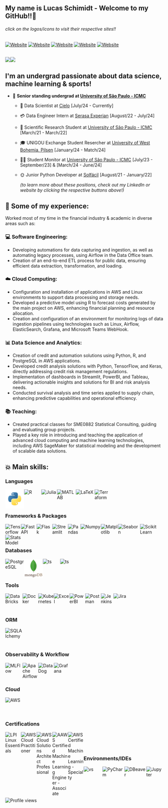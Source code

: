 ## My name is Lucas Schimidt - Welcome to my GitHub!!👋

###### *click on the logos/icons to visit their respective sites!!*

<!---[![Website](https://img.shields.io/badge/My_Website_Portfolio-9cf?style=for-the-badge)](https://lucasschimidtc.github.io/)--->

<!---[![Website](https://img.shields.io/badge/Website-9cf?style=for-the-badge)](https://lucasschimidtc.github.io/)--->

<!---[![Website](https://img.shields.io/badge/Portfolio-FFFFFF?style=for-the-badge&logo=About.me&logoColor=black)](https://lucasschimidtc.github.io/)--->

<!---[![Website](https://img.shields.io/badge/Blog-FF5722?style=for-the-badge&logo=blogger&logoColor=white)](https://lucasschimidtc.github.io/)--->

<!---[![Website](https://img.shields.io/badge/YouTube-FF0000?style=for-the-badge&logo=youtube&logoColor=white)](https://youtube.com/lucasschimidtc)--->

[![Website](https://img.shields.io/badge/Instagram-E4405F?style=for-the-badge&logo=instagram&logoColor=white)](https://instagram.com/schimidt.codes)
[![Website](https://img.shields.io/badge/medium-000000.svg?&style=for-the-badge&logo=medium&logoColor=white)](https://medium.com/@l.schimidtc)
[![Website](https://img.shields.io/badge/linkedin-%230077B5.svg?&style=for-the-badge&logo=linkedin&logoColor=white)](https://www.linkedin.com/in/lucasschimidtc/)
[![Website](https://img.shields.io/badge/Kaggle-20BEFF?style=for-the-badge&logo=kaggle&logoColor=white)](https://www.kaggle.com/lucasschimidt)
[![Website](https://img.shields.io/badge/-LeetCode-FFA116?style=for-the-badge&logo=LeetCode&logoColor=black)](https://www.leetcode.com/lschimidtc)

<br>

<img align="left" src="https://github-readme-stats.vercel.app/api/?username=lschimidtc&count_private=true&theme=tokyonight&showicons=true" />

<img src="https://github-readme-stats.vercel.app/api/top-langs/?username=lschimidtc&layout=compact&theme=tokyonight" />

<br>

## I'm an undergrad passionate about data science, machine learning & sports!

- 📍 **Senior standing undergrad at [University of São Paulo - ICMC](https://www.icmc.usp.br/)** 
  - 🏧 Data Scientist at [Cielo](https://www.cielo.com.br/) [July/24 - Currently]
  - 💳 Data Engineer Intern at [Serasa Experian](https://www.linkedin.com/company/serasaexperian/mycompany/verification/) [August/22 - July/24]
  - 🔬 Scientific Research Student at [University of São Paulo - ICMC](https://www.icmc.usp.br/) [March/21 - March/22]
  - 🎓 UNIGOU Exchange Student Resercher at [University of West Bohemia, Pilsen](https://www.google.com/search?q=University+of+West+Bohemia%2C+Pilsen&oq=University+of+West+Bohemia%2C+Pilsen&gs_lcrp=EgZjaHJvbWUyBggAEEUYOTIGCAEQLhhA0gEIMTIxMWowajGoAgCwAgA&sourceid=chrome&ie=UTF-8) [January/24 - Match/24]
  - 🧑‍🎓 Student Monitor at [University of São Paulo - ICMC](https://www.icmc.usp.br/) [July/23 - September/23] & [March/24 - June/24]
  - 🌞 Junior Python Developer at [Solfácil](https://www.linkedin.com/company/solfacil/?originalSubdomain=br) [August/21 - January/22]
 
      *(to learn more about these positions, check out my LinkedIn or website by clicking the respective buttons above!)*
    
## 🌟 Some of my experience:

Worked most of my time in the financial industry & academic in diverse areas such as:

### 💻 Software Engineering: 

* Developing automations for data capturing and ingestion, as well as automating legacy processes, using Airflow in the Data Office team.
* Creation of an end-to-end ETL process for public data, ensuring efficient data extraction, transformation, and loading.

### ☁️ Cloud Computing:

* Configuration and installation of applications in AWS and Linux environments to support data processing and storage needs.
* Developed a predictive model using R to forecast costs generated by the main project on AWS, enhancing financial planning and resource allocation.
* Creation and configuration of an environment for monitoring logs of data ingestion pipelines using technologies such as Linux, Airflow, ElasticSearch, Grafana, and Microsoft Teams WebHook.

### 📊 Data Science and Analytics:


* Creation of credit and automation solutions using Python, R, and PostgreSQL in AWS applications.
* Developed credit analysis solutions with Python, TensorFlow, and Keras, directly addressing credit risk management regulations.
* Implementation of dashboards in Streamlit, PowerBI, and Tableau, delivering actionable insights and solutions for BI and risk analysis needs.
* Conducted survival analysis and time series applied to supply chain, enhancing predictive capabilities and operational efficiency.

### 📚 Teaching:



* Created practical classes for SME0882 Statistical Consulting, guiding and evaluating group projects.
* Played a key role in introducing and teaching the application of advanced cloud computing and machine learning technologies, including AWS SageMaker for statistical modeling and the development of scalable data solutions.

## 💥 Main skills:

### **Languages**

<a href="https://www.python.org/">
<img align="left" alt="Python" width="60px" src="https://raw.githubusercontent.com/github/explore/80688e429a7d4ef2fca1e82350fe8e3517d3494d/topics/python/python.png" />
<a/>

<a href="https://www.r-project.org/">  
<img align="left" alt="R" width="55px" src="https://www.r-project.org/Rlogo.png" />
<a/>
  
<a href="https://julialang.org/">  
<img align="left" alt="Julia" width="50px" src="https://avatars.githubusercontent.com/u/743164?s=200&v=4" />
<a/>

<a href="https://www.mathworks.com/products/matlab.html">  
<img align="left" alt="MATLAB" width="60px" src="https://upload.wikimedia.org/wikipedia/commons/thumb/2/21/Matlab_Logo.png/800px-Matlab_Logo.png" />
<a/>

<a href="https://www.latex-project.org/">  
<img align="left" alt="LaTeX" width="60px" src="https://cdn.worldvectorlogo.com/logos/latex.svg" />
<a/>

<a href="https://www.terraform.io/">  
<img align="left" alt="Terraform" width="50px" src="https://www.pinclipart.com/picdir/big/519-5197888_terraform-terraform-icon-png-clipart.png" />
<a/>

<br>
<br>
<br>
  
### **Frameworks & Packages**

<a href="https://www.tensor.org/">  
<img align="left" alt="Tensorflow" width="50px" src="https://avatars.githubusercontent.com/u/15658638?s=200&v=4" /><a/>

<a href="https://fastapi.tiangolo.com/">  
<img align="left" alt="FastAPI" width="50px" src="https://cdn.worldvectorlogo.com/logos/fastapi.svg" /><a/>

<a href="https://flask.palletsprojects.com/en/2.1.x/">  
<img align="left" alt="Flask" width="50px" src="https://encrypted-tbn0.gstatic.com/images?q=tbn:ANd9GcTmD38KsMgEwahtWc_Nfs5ZVktP9dBc36MUZA&s" />
<a>

<a href="https://www.streamlit.io/">  
<img align="left" alt="Streamlit" width="50px" src="https://streamlit.io/images/brand/streamlit-mark-color.svg" />
<a/>

<a href="https://pandas.pydata.org/">
<img align="left" alt="Pandas" width="40px" src="https://encrypted-tbn0.gstatic.com/images?q=tbn:ANd9GcSz1PzGID0hvBb8sIctrCeNDwx8yKhUgOD3pA&s" />
<a/>
  
<a href="https://numpy.org/">  
<img align="left" alt="Numpy" width="65px" src="https://user-images.githubusercontent.com/50221806/86498201-a8bd8680-bd39-11ea-9d08-66b610a8dc01.png" />
<a/>
  
<a href="https://matplotlib.org/">  
<img align="left" alt="Matplotlib" width="55px" src="https://upload.wikimedia.org/wikipedia/commons/thumb/0/01/Created_with_Matplotlib-logo.svg/1024px-Created_with_Matplotlib-logo.svg.png" />
<a/>
  
<a href="https://seaborn.pydata.org/">  
<img align="left" alt="Seaborn" width="70px" src="https://external-content.duckduckgo.com/iu/?u=https%3A%2F%2Fuser-images.githubusercontent.com%2F315810%2F92254613-279c8000-ee9f-11ea-9b73-5622a7d95f3f.png&f=1&nofb=1" />
<a/>
  
<a href="https://scikit-learn.org/stable/">  
<img align="left" alt="Scikit Learn" width="70px" src="https://upload.wikimedia.org/wikipedia/commons/thumb/0/05/Scikit_learn_logo_small.svg/2560px-Scikit_learn_logo_small.svg.png" />
<a/>
  
<a href="https://www.statsmodels.org/stable/index.html">  
<img align="left" alt="Stats Model" width="50px" src="https://www.statsmodels.org/stable/_images/statsmodels-logo-v2-no-text.svg" />
<a/>

<br>
<br>
<br>

### **Databases**

<a href="https://www.postgresql.org/">
<img align="left" alt="PostgreSQL" width="60px" src="https://cdn.iconscout.com/icon/free/png-256/postgresql-11-1175122.png" />
<a/>
  
<a href="https://www.mongodb.com/">
<img align="left" alt="MongoDB" width="60px" src="https://raw.githubusercontent.com/devicons/devicon/master/icons/mongodb/mongodb-original-wordmark.svg" />
<a/> 

<a href="https://www.mysql.com/">
<img align="left" alt="ts" width="55px" src="https://marcas-logos.net/wp-content/uploads/2020/11/MySQL-logo.png" />
<a/>
  
<a href="https://www.arangodb.com/">
<img align="left" alt="ts" width="55px" src="https://www.arangodb.com/wp-content/uploads/2020/02/ArangoDB-logo-sq.png" />
<a/> 
  
<br>
<br>
<br>
  
### **Tools**

<a href="https://www.databricks.com/">
<img align="left" alt="DataBricks" width="55px" src="https://avatars.githubusercontent.com/u/4998052?s=280&v=4" />
<a/>

<a href="https://www.docker.com/">  
<img align="left" alt="Docker" width="50px" src="https://cdn-icons-png.flaticon.com/512/919/919853.png" />
<a/>
  
<a href="https://kubernetes.io/">  
<img align="left" alt="Kubernetes" width="50px" src="https://butecotecnologico.com.br/kubernetes-explicado/k8s-logo.png" />
<a/>

<a href="https://www.microsoft.com/pt-br/microsoft-365/excel">  
<img align="left" alt="Excel" width="50px" src="https://upload.wikimedia.org/wikipedia/commons/thumb/3/34/Microsoft_Office_Excel_%282019%E2%80%93present%29.svg/1101px-Microsoft_Office_Excel_%282019%E2%80%93present%29.svg.png" />
<a/>

<a href="https://www.microsoft.com/pt-br/power-platform/products/power-bi">  
<img align="left" alt="PowerBI" width="50px" src="https://upload.wikimedia.org/wikipedia/commons/thumb/c/cf/New_Power_BI_Logo.svg/2048px-New_Power_BI_Logo.svg.png" />
<a/>

<a href="https://www.postman.com/">  
<img align="left" alt="Postman" width="50px" src="https://www.svgrepo.com/show/354202/postman-icon.svg" />
<a/>

<a href="https://www.jenkins.io/">  
<img align="left" alt="Jenkins" width="40px" src="https://upload.wikimedia.org/wikipedia/commons/thumb/e/e9/Jenkins_logo.svg/1200px-Jenkins_logo.svg.png" />
<a/>

<a href="https://www.atlassian.com/br/software/jira">  
<img align="left" alt="Jira" width="50px" src="https://cdn.icon-icons.com/icons2/2699/PNG/512/atlassian_jira_logo_icon_170511.png" />
<a/>

<br>
<br>
<br>
  
### **ORM**

<a href="https://www.sqlalchemy.org/">
<img align="left" alt="SQLAlchemy" width="55px" src="https://encrypted-tbn0.gstatic.com/images?q=tbn:ANd9GcSuim-LaZV2h_liFO_YNZLMVZZbv47mTOxFkw&s" />
<a/>

<br>
<br>
<br>

### **Observability & Workflow**

<a href="https://mlflow.org/">
<img align="left" alt="MLFlow" width="55px" src="https://asset.brandfetch.io/idS8GMP5c8/idLUkB4k9V.jpeg" />
<a/>

<a href="https://airflow.apache.org/">
<img align="left" alt="Apache Airflow" width="50px" src="https://static-00.iconduck.com/assets.00/airflow-icon-512x512-tpr318yf.png" />
<a/>

<a href="https://www.datadoghq.com/">
<img align="left" alt="DataDog" width="50px" src="https://seeklogo.com/images/D/datadog-logo-7E553203A0-seeklogo.com.png" />
<a/>

<a href="ttps://grafana.com/">  
<img align="left" alt="Grafana" width="50px" src="https://upload.wikimedia.org/wikipedia/commons/thumb/3/3b/Grafana_icon.svg/351px-Grafana_icon.svg.png" />
<a/>

<br>
<br>
<br>
  
### **Cloud**

<a href="https://aws.amazon.com/">  
<img align="left" alt="AWS" width="50px" src="https://avatars.githubusercontent.com/u/2232217?s=200&v=4" />
<a/>
  
<br>
<br>
<br>

### **Certifications**

<a href="https://www.lpi.org/pt-br/our-certifications/linux-essentials-overview/">  
<img align="left" alt="LPI Linux Essentials" width="50px" src="https://upload.wikimedia.org/wikipedia/commons/6/6a/LPI-Essentials-Logo-300X300.png" />
<a/>

<a href="https://aws.amazon.com/pt/certification/certified-cloud-practitioner/">  
<img align="left" alt="AWS Cloud Practitioner" width="50px" src="https://d1.awsstatic.com/training-and-certification/certification-badges/AWS-Certified-Cloud-Practitioner_badge.634f8a21af2e0e956ed8905a72366146ba22b74c.png" />
<a/>

<a href="https://aws.amazon.com/pt/certification/certified-solutions-architect-professional/">  
<img align="left" alt="AWS Cloud Solutions Architect Professional" width="50px" src="https://d1.awsstatic.com/training-and-certification/certification-badges/AWS-Certified-Solutions-Architect-Professional_badge.69d82ff1b2861e1089539ebba906c70b011b928a.png" />
<a/>

<a href="https://aws.amazon.com/certification/certified-machine-learning-engineer-associate/?ch=sec&sec=rmg&d=1">  
<img align="left" alt="AAWS Certified Machine Learning Engineer - Associate" width="50px" src="https://d1.awsstatic.com/certification/badges/AWS-Certified-Machine-Learning-Engineer-Associate-beta_badge_300x300.e5b7f4889cd9e7d9acf67e82f5a5473f6cda62e0.png" />
<a/>

<a href="https://aws.amazon.com/certification/certified-machine-learning-specialty/">  
<img align="left" alt="AWS Certified Machine Learning - Specialty" width="50px" src="https://d1.awsstatic.com/training-and-certification/certification-badges/AWS-Certified-Machine-Learning-Specialty_badge.e5d66b56552bbf046f905bacaecef6dad0ae7180.png" />
<a/>
  
<br>
<br>
<br>

### **Environments/IDEs**

<a href="https://code.visualstudio.com/">  
<img align="left" alt="vs" width="60px" src="https://upload.wikimedia.org/wikipedia/commons/thumb/9/9a/Visual_Studio_Code_1.35_icon.svg/512px-Visual_Studio_Code_1.35_icon.svg.png?20210804221519" />
<a/>

<a href="https://www.jetbrains.com/pt-br/pycharm/download/#section=linux">  
<img align="left" alt="PyCharm" width="70px" src="https://upload.wikimedia.org/wikipedia/commons/thumb/1/1d/PyCharm_Icon.svg/512px-PyCharm_Icon.svg.png?20200803065702" />
<a/>
  
<a href="https://dbeaver.io/download/">  
<img align="left" alt="DBeaver" width="70px" src="https://upload.wikimedia.org/wikipedia/commons/thumb/b/b5/DBeaver_logo.svg/1024px-DBeaver_logo.svg.png" />
<a/>
  
<a href="https://jupyter.org/">  
<img align="left" alt="Jupyter" width="50px" src="https://upload.wikimedia.org/wikipedia/commons/thumb/3/38/Jupyter_logo.svg/1200px-Jupyter_logo.svg.png" />
<a/>
  
<br>
<br>
<br>
<br>
<br>
  
<p align="left"> <img src="https://komarev.com/ghpvc/?username=lschimidtc&color=blue" alt="Profile views" /> </p>
